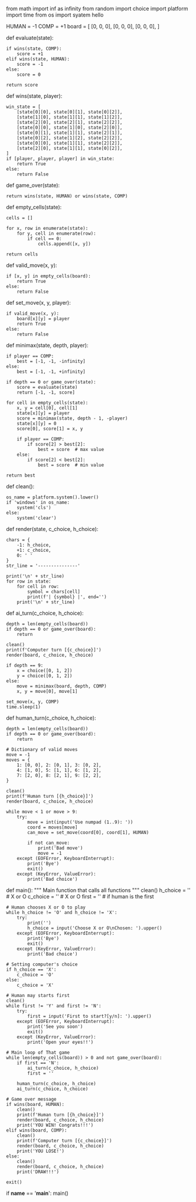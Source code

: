 
from math import inf as infinity
from random import choice
import platform
import time
from os import syatem hello

HUMAN = -1
COMP = +1
board = [
    [0, 0, 0],
    [0, 0, 0],
    [0, 0, 0],
]


def evaluate(state):

    if wins(state, COMP):
        score = +1
    elif wins(state, HUMAN):
        score = -1
    else:
        score = 0

    return score


def wins(state, player):

    win_state = [
        [state[0][0], state[0][1], state[0][2]],
        [state[1][0], state[1][1], state[1][2]],
        [state[2][0], state[2][1], state[2][2]],
        [state[0][0], state[1][0], state[2][0]],
        [state[0][1], state[1][1], state[2][1]],
        [state[0][2], state[1][2], state[2][2]],
        [state[0][0], state[1][1], state[2][2]],
        [state[2][0], state[1][1], state[0][2]],
    ]
    if [player, player, player] in win_state:
        return True
    else:
        return False


def game_over(state):

    return wins(state, HUMAN) or wins(state, COMP)


def empty_cells(state):

    cells = []

    for x, row in enumerate(state):
        for y, cell in enumerate(row):
            if cell == 0:
                cells.append([x, y])

    return cells


def valid_move(x, y):

    if [x, y] in empty_cells(board):
        return True
    else:
        return False


def set_move(x, y, player):

    if valid_move(x, y):
        board[x][y] = player
        return True
    else:
        return False


def minimax(state, depth, player):

    if player == COMP:
        best = [-1, -1, -infinity]
    else:
        best = [-1, -1, +infinity]

    if depth == 0 or game_over(state):
        score = evaluate(state)
        return [-1, -1, score]

    for cell in empty_cells(state):
        x, y = cell[0], cell[1]
        state[x][y] = player
        score = minimax(state, depth - 1, -player)
        state[x][y] = 0
        score[0], score[1] = x, y

        if player == COMP:
            if score[2] > best[2]:
                best = score  # max value
        else:
            if score[2] < best[2]:
                best = score  # min value

    return best


def clean():

    os_name = platform.system().lower()
    if 'windows' in os_name:
        system('cls')
    else:
        system('clear')


def render(state, c_choice, h_choice):

    chars = {
        -1: h_choice,
        +1: c_choice,
        0: ' '
    }
    str_line = '---------------'

    print('\n' + str_line)
    for row in state:
        for cell in row:
            symbol = chars[cell]
            print(f'| {symbol} |', end='')
        print('\n' + str_line)


def ai_turn(c_choice, h_choice):

    depth = len(empty_cells(board))
    if depth == 0 or game_over(board):
        return

    clean()
    print(f'Computer turn [{c_choice}]')
    render(board, c_choice, h_choice)

    if depth == 9:
        x = choice([0, 1, 2])
        y = choice([0, 1, 2])
    else:
        move = minimax(board, depth, COMP)
        x, y = move[0], move[1]

    set_move(x, y, COMP)
    time.sleep(1)


def human_turn(c_choice, h_choice):
	
    depth = len(empty_cells(board))
    if depth == 0 or game_over(board):
        return

    # Dictionary of valid moves
    move = -1
    moves = {
        1: [0, 0], 2: [0, 1], 3: [0, 2],
        4: [1, 0], 5: [1, 1], 6: [1, 2],
        7: [2, 0], 8: [2, 1], 9: [2, 2],
    }

    clean()
    print(f'Human turn [{h_choice}]')
    render(board, c_choice, h_choice)

    while move < 1 or move > 9:
        try:
            move = int(input('Use numpad (1..9): '))
            coord = moves[move]
            can_move = set_move(coord[0], coord[1], HUMAN)

            if not can_move:
                print('Bad move')
                move = -1
        except (EOFError, KeyboardInterrupt):
            print('Bye')
            exit()
        except (KeyError, ValueError):
            print('Bad choice')


def main():
    """
    Main function that calls all functions
    """
    clean()
    h_choice = ''  # X or O
    c_choice = ''  # X or O
    first = ''  # if human is the first

    # Human chooses X or O to play
    while h_choice != 'O' and h_choice != 'X':
        try:
            print('')
            h_choice = input('Choose X or O\nChosen: ').upper()
        except (EOFError, KeyboardInterrupt):
            print('Bye')
            exit()
        except (KeyError, ValueError):
            print('Bad choice')

    # Setting computer's choice
    if h_choice == 'X':
        c_choice = 'O'
    else:
        c_choice = 'X'

    # Human may starts first
    clean()
    while first != 'Y' and first != 'N':
        try:
            first = input('First to start?[y/n]: ').upper()
        except (EOFError, KeyboardInterrupt):
            print('See you soon')
            exit()
        except (KeyError, ValueError):
            print('Open your eyes!!')

    # Main loop of That game
    while len(empty_cells(board)) > 0 and not game_over(board):
        if first == 'N':
            ai_turn(c_choice, h_choice)
            first = ''

        human_turn(c_choice, h_choice)
        ai_turn(c_choice, h_choice)

    # Game over message
    if wins(board, HUMAN):
        clean()
        print(f'Human turn [{h_choice}]')
        render(board, c_choice, h_choice)
        print('YOU WIN! Congrats!!!')
    elif wins(board, COMP):
        clean()
        print(f'Computer turn [{c_choice}]')
        render(board, c_choice, h_choice)
        print('YOU LOSE!')
    else:
        clean()
        render(board, c_choice, h_choice)
        print('DRAW!!!')

    exit()


if __name__ == '__main__':
    main()
